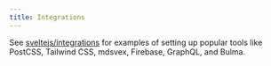 ```yaml
---
title: Integrations
---
```


See [sveltejs/integrations](https://github.com/sveltejs/integrations#sveltekit) for examples of setting up popular tools like PostCSS, Tailwind CSS, mdsvex, Firebase, GraphQL, and Bulma.